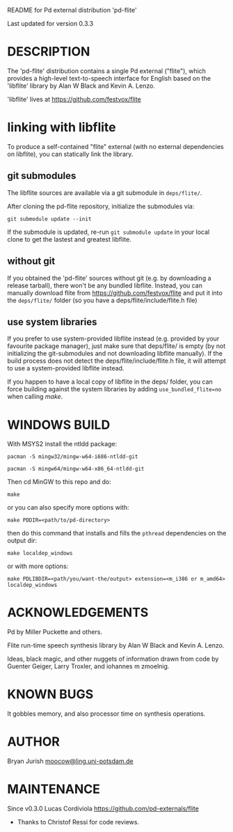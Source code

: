 README for Pd external distribution 'pd-flite'

Last updated for version 0.3.3

# DESCRIPTION

The 'pd-flite' distribution contains a single Pd external ("flite"),
which provides a high-level text-to-speech interface for English based on
the 'libflite' library by Alan W Black and Kevin A. Lenzo.

'libflite' lives at https://github.com/festvox/flite


# linking with libflite
To produce a self-contained "flite" external (with no external dependencies
on libflite), you can statically link the library.

## git submodules
The libflite sources are available via a git submodule in `deps/flite/`.

After cloning the pd-flite repository, initialize the submodules via:

    git submodule update --init

If the submodule is updated, re-run `git submodule update` in your local
clone to get the lastest and greatest libflite.

## without git
If you obtained the 'pd-flite' sources without git (e.g. by downloading a
release tarball), there won't be any bundled libflite.
Instead, you can manually download flite from https://github.com/festvox/flite
and put it into the `deps/flite/` folder (so you have a
deps/flite/include/flite.h file)

## use system libraries

If you prefer to use system-provided libflite instead (e.g. provided by
your favourite package manager), just make sure that deps/flite/ is empty
(by not initializing the git-submodules and not downloading libflite
manually).
If the build process does not detect the deps/flite/include/flite.h file,
it will attempt to use a system-provided libflite instead.

If you happen to have a local copy of libflite in the deps/ folder,
you can force building against the system libraries by adding
`use_bundled_flite=no` when calling *make*.


# WINDOWS BUILD

With MSYS2 install the ntldd package:

	pacman -S mingw32/mingw-w64-i686-ntldd-git

	pacman -S mingw64/mingw-w64-x86_64-ntldd-git

Then cd MinGW to this repo and do:

	make

or you can also specify more options with:

	make PDDIR=<path/to/pd-directory>

then do this command that installs and fills the `pthread` dependencies on the output dir:

	make localdep_windows

or with more options:

	make PDLIBDIR=<path/you/want-the/output> extension=<m_i386 or m_amd64> localdep_windows

# ACKNOWLEDGEMENTS

Pd by Miller Puckette and others.

Flite run-time speech synthesis library by Alan W Black
and Kevin A. Lenzo.

Ideas, black magic, and other nuggets of information drawn
from code by Guenter Geiger, Larry Troxler, and iohannes m zmoelnig.

# KNOWN BUGS

It gobbles memory, and also processor time on synthesis operations.


# AUTHOR

Bryan Jurish <moocow@ling.uni-potsdam.de>

# MAINTENANCE 

Since v0.3.0 Lucas Cordiviola https://github.com/pd-externals/flite

- Thanks to Christof Ressi for code reviews.
